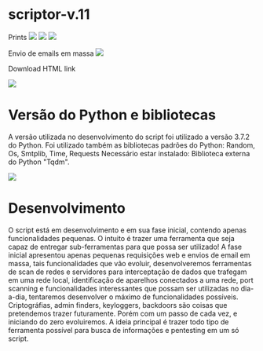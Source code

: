 # scriptor-v.11
Prints
<img src="https://i.imgur.com/G59pxcU.png" />
<img src="https://i.imgur.com/Et6PYob.png" />
<img src="https://i.imgur.com/KG0bIg4.png" />

Envio de emails em massa
<img src="https://i.imgur.com/AcYcW0v.png" />

Download HTML link

<img src="https://i.imgur.com/g0ZTQFa.png"/>

# Versão do Python e bibliotecas
A versão utilizada no desenvolvimento do script foi utilizado a versão 3.7.2 do Python.
Foi utilizado também as bibliotecas padrões do Python: Random, Os, Smtplib, Time, Requests
Necessário estar instalado: Biblioteca externa do Python "Tqdm".

<img src="https://upload.wikimedia.org/wikipedia/commons/thumb/a/aa/Requests_Python_Logo.png/220px-Requests_Python_Logo.png"/>

# Desenvolvimento
O script está em desenvolvimento e em sua fase inicial, contendo apenas funcionalidades pequenas.
O intuito é trazer uma ferramenta que seja capaz de entregar sub-ferramentas para que possa ser utilizado!
A fase inicial apresentou apenas pequenas requisições web e envios de email em massa, tais funcionalidades que vão evoluir, desenvolveremos ferramentas de scan de redes e servidores para interceptação de dados que trafegam em uma rede local, identificação de aparelhos conectados a uma rede, port scanning e funcionalidades interessantes que possam ser utilizadas no dia-a-dia, tentaremos desenvolver o máximo de funcionalidades possíveis. Criptográfias, admin finders, keyloggers, backdoors são coisas que pretendemos trazer futuramente. Porém com um passo de cada vez, e iniciando do zero evoluiremos. A ideia principal é trazer todo tipo de ferramenta possível para busca de informações e pentesting em um só script.
